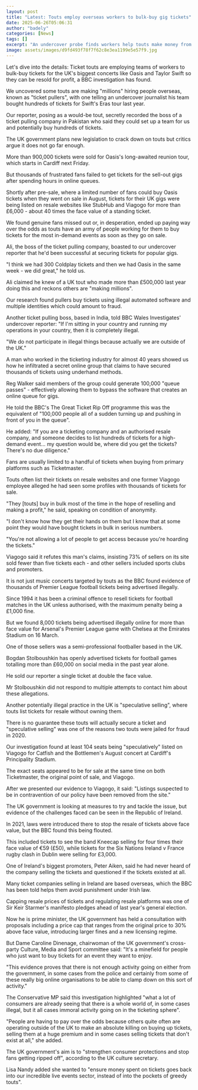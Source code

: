```yaml
---
layout: post
title: "Latest: Touts employ overseas workers to bulk-buy gig tickets"
date: 2025-06-26T05:06:31
author: "badely"
categories: [News]
tags: []
excerpt: "An undercover probe finds workers help touts make money from gigs including Oasis and Taylor Swift."
image: assets/images/d9fd493f78f7f62c8e3ea1199e5e57f9.jpg
---
```


Let's dive into the details: Ticket touts are employing teams of workers to bulk-buy tickets for the UK's biggest concerts like Oasis and Taylor Swift so they can be resold for profit, a BBC investigation has found.

We uncovered some touts are making "millions" hiring people overseas, known as "ticket pullers", with one telling an undercover journalist his team bought hundreds of tickets for Swift's Eras tour last year. 

Our reporter, posing as a would-be tout, secretly recorded the boss of a ticket pulling company in Pakistan who said they could set up a team for us and potentially buy hundreds of tickets.

The UK government plans new legislation to crack down on touts but critics argue it does not go far enough.

More than 900,000 tickets were sold for Oasis's long-awaited reunion tour, which starts in Cardiff next Friday.

But thousands of frustrated fans failed to get tickets for the sell-out gigs after spending hours in online queues.

Shortly after pre-sale, where a limited number of fans could buy Oasis tickets when they went on sale in August, tickets for their UK gigs were being listed on resale websites like StubHub and Viagogo for more than £6,000 - about 40 times the face value of a standing ticket.

We found genuine fans missed out or, in desperation, ended up paying way over the odds as touts have an army of people working for them to buy tickets for the most in-demand events as soon as they go on sale.

Ali, the boss of the ticket pulling company, boasted to our undercover reporter that he'd been successful at securing tickets for popular gigs.

"I think we had 300 Coldplay tickets and then we had Oasis in the same week - we did great," he told us.

Ali claimed he knew of a UK tout who made more than £500,000 last year doing this and reckons others are "making millions".

Our research found pullers buy tickets using illegal automated software and multiple identities which could amount to fraud.

Another ticket pulling boss, based in India, told BBC Wales Investigates' undercover reporter: "If I'm sitting in your country and running my operations in your country, then it is completely illegal.

"We do not participate in illegal things because actually we are outside of the UK."

A man who worked in the ticketing industry for almost 40 years showed us how he infiltrated a secret online group that claims to have secured thousands of tickets using underhand methods.

Reg Walker said members of the group could generate 100,000 "queue passes" - effectively allowing them to bypass the software that creates an online queue for gigs.

He told the BBC's The Great Ticket Rip Off programme this was the equivalent of "100,000 people all of a sudden turning up and pushing in front of you in the queue".

He added: "If you are a ticketing company and an authorised resale company, and someone decides to list hundreds of tickets for a high-demand event... my question would be, where did you get the tickets? There's no due diligence."

Fans are usually limited to a handful of tickets when buying from primary platforms such as Ticketmaster.

Touts often list their tickets on resale websites and one former Viagogo employee alleged he had seen some profiles with thousands of tickets for sale.

"They [touts] buy in bulk most of the time in the hope of reselling and making a profit," he said, speaking on condition of anonymity.

"I don't know how they get their hands on them but I know that at some point they would have bought tickets in bulk in serious numbers.

"You're not allowing a lot of people to get access because you're hoarding the tickets."

Viagogo said it refutes this man's claims, insisting 73% of sellers on its site sold fewer than five tickets each - and other sellers included sports clubs and promoters.

It is not just music concerts targeted by touts as the BBC found evidence of thousands of Premier League football tickets being advertised illegally.

Since 1994 it has been a criminal offence to resell tickets for football matches in the UK unless authorised, with the maximum penalty being a £1,000 fine.

But we found 8,000 tickets being advertised illegally online for more than face value for Arsenal's Premier League game with Chelsea at the Emirates Stadium on 16 March.

One of those sellers was a semi-professional footballer based in the UK.

Bogdan Stolboushkin has openly advertised tickets for football games totalling more than £60,000 on social media in the past year alone.

He sold our reporter a single ticket at double the face value.

Mr Stolboushkin did not respond to multiple attempts to contact him about these allegations.

Another potentially illegal practice in the UK is "speculative selling", where touts list tickets for resale without owning them. 

There is no guarantee these touts will actually secure a ticket and "speculative selling" was one of the reasons two touts were jailed for fraud in 2020.

Our investigation found at least 104 seats being "speculatively" listed on Viagogo for Catfish and the Bottlemen's August concert at Cardiff's Principality Stadium.

The exact seats appeared to be for sale at the same time on both Ticketmaster, the original point of sale, and Viagogo. 

After we presented our evidence to Viagogo, it said: "Listings suspected to be in contravention of our policy have been removed from the site."

The UK government is looking at measures to try and tackle the issue, but evidence of the challenges faced can be seen in the Republic of Ireland. 

In 2021, laws were introduced there to stop the resale of tickets above face value, but the BBC found this being flouted.

This included tickets to see the band Kneecap selling for four times their face value of €59 (£50), while tickets for the Six Nations Ireland v France rugby clash in Dublin were selling for £3,000. 

One of Ireland's biggest promoters, Peter Aiken, said he had never heard of the company selling the tickets and questioned if the tickets existed at all.

Many ticket companies selling in Ireland are based overseas, which the BBC has been told helps them avoid punishment under Irish law.

Capping resale prices of tickets and regulating resale platforms was one of Sir Keir Starmer's manifesto pledges ahead of last year's general election.

Now he is prime minister, the UK government has held a consultation with proposals including a price cap that ranges from the original price to 30% above face value, introducing larger fines and a new licensing regime.

But Dame Caroline Dinenage, chairwoman of the UK government's cross-party Culture, Media and Sport committee said: "It's a minefield for people who just want to buy tickets for an event they want to enjoy.

"This evidence proves that there is not enough activity going on either from the government, in some cases from the police and certainly from some of these really big online organisations to be able to clamp down on this sort of activity."

The Conservative MP said this investigation highlighted "what a lot of consumers are already seeing that there is a whole world of, in some cases illegal, but it all cases immoral activity going on in the ticketing sphere".

"People are having to pay over the odds because others quite often are operating outside of the UK to make an absolute killing on buying up tickets, selling them at a huge premium and in some cases selling tickets that don't exist at all," she added.

The UK government's aim is to "strengthen consumer protections and stop fans getting ripped off", according to the UK culture secretary.

Lisa Nandy added she wanted to "ensure money spent on tickets goes back into our incredible live events sector, instead of into the pockets of greedy touts".

